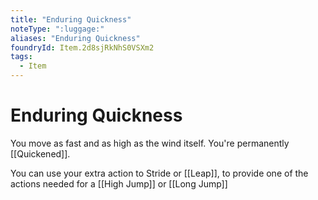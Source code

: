 ```yaml
---
title: "Enduring Quickness"
noteType: ":luggage:"
aliases: "Enduring Quickness"
foundryId: Item.2d8sjRkNhS0VSXm2
tags:
  - Item
---
```


# Enduring Quickness

You move as fast and as high as the wind itself. You're permanently [[Quickened]].

You can use your extra action to Stride or [[Leap]], to provide one of the actions needed for a [[High Jump]] or [[Long Jump]]
